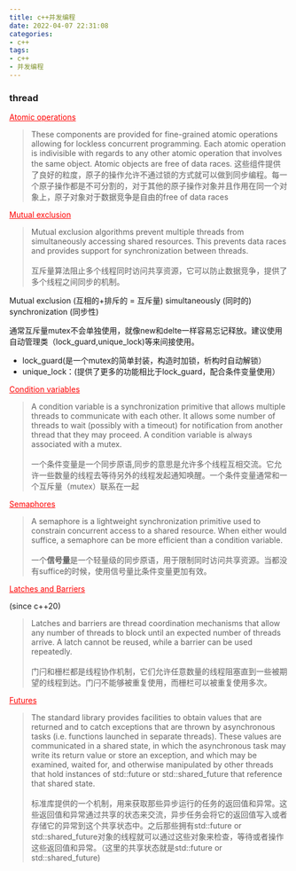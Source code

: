 ```yaml
---
title: c++并发编程
date: 2022-04-07 22:31:08
categories:
- c++
tags:
- c++
- 并发编程
---
```




### thread

<u style="color:red">Atomic operations</u>

> These components are provided for fine-grained atomic operations allowing for lockless concurrent programming. Each atomic operation is indivisible with regards to any other atomic operation that involves the same object. Atomic objects are free of data races.
> 这些组件提供了良好的粒度，原子的操作允许不通过锁的方式就可以做到同步编程。每一个原子操作都是不可分割的，对于其他的原子操作对象并且作用在同一个对象上，原子对象对于数据竞争是自由的free of data races

<u style="color:red">Mutual exclusion</u>

> Mutual exclusion algorithms prevent multiple threads from simultaneously accessing shared resources. This prevents data races and provides support for synchronization between threads.<br><br>
> 互斥量算法阻止多个线程同时访问共享资源，它可以防止数据竞争，提供了多个线程之间同步的机制。

Mutual exclusion (互相的+排斥的 = 互斥量)
simultaneously (同时的)
synchronization (同步性)

通常互斥量mutex不会单独使用，就像new和delte一样容易忘记释放。建议使用自动管理类（lock_guard,unique_lock)等来间接使用。

- lock_guard(是一个mutex的简单封装，构造时加锁，析构时自动解锁）
- unique_lock：(提供了更多的功能相比于lock_guard，配合条件变量使用）

<u style="color:red">Condition variables</u>

> A condition variable is a synchronization primitive that allows multiple threads to communicate with each other. It allows some number of threads to wait (possibly with a timeout) for notification from another thread that they may proceed. A condition variable is always associated with a mutex.<br><br>
> 一个条件变量是一个同步原语,同步的意思是允许多个线程互相交流。它允许一些数量的线程去等待另外的线程发起通知唤醒。一个条件变量通常和一个互斥量（mutex）联系在一起



<u style="color:red">Semaphores</u>

> A semaphore is a lightweight synchronization primitive used to constrain concurrent access to a shared resource. When either would suffice, a semaphore can be more efficient than a condition variable.<br><br>
> 一个**信号量**是一个轻量级的同步原语，用于限制同时访问共享资源。当都没有suffice的时候，使用信号量比条件变量更加有效。


<u style="color:red">Latches and Barriers</u>

(since c++20)

> Latches and barriers are thread coordination mechanisms that allow any number of threads to block until an expected number of threads arrive. A latch cannot be reused, while a barrier can be used repeatedly.<br><br>
> 门闩和栅栏都是线程协作机制，它们允许任意数量的线程阻塞直到一些被期望的线程到达。门闩不能够被重复使用，而栅栏可以被重复使用多次。

<u style="color:red">Futures</u>

> The standard library provides facilities to obtain values that are returned and to catch exceptions that are thrown by asynchronous tasks (i.e. functions launched in separate threads). These values are communicated in a shared state, in which the asynchronous task may write its return value or store an exception, and which may be examined, waited for, and otherwise manipulated by other threads that hold instances of std::future or std::shared_future that reference that shared state.<br><br>
> 标准库提供的一个机制，用来获取那些异步运行的任务的返回值和异常。这些返回值和异常通过共享的状态来交流，异步任务会将它的返回值写入或者存储它的异常到这个共享状态中。之后那些拥有std::future or std::shared_future对象的线程就可以通过这些对象来检查，等待或者操作这些返回值和异常。（这里的共享状态就是std::future or std::shared_future)


